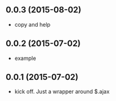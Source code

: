 ## 0.0.3 (2015-08-02)
- copy and help
## 0.0.2 (2015-07-02)
- example
## 0.0.1 (2015-07-02)
- kick off. Just a wrapper around $.ajax
